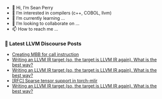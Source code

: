 - 👋 Hi, I’m Sean Perry
- 👀 I’m interested in compilers (c++, COBOL, llvm)
- 🌱 I’m currently learning ...
- 💞️ I’m looking to collaborate on ...
- 📫 How to reach me ...

<!---
s66perry/s66perry is a ✨ special ✨ repository because its `README.md` (this file) appears on your GitHub profile.
You can click the Preview link to take a look at your changes.
--->
### 📕 Latest LLVM Discourse Posts

<!-- DISCOURSE-LLVM:START -->
- [Creating MBB for call instruction](https://discourse.llvm.org/t/creating-mbb-for-call-instruction/76224#post_8)
- [Writing an LLVM IR target &lpar;so, the target is LLVM IR again&rpar;. What is the best way?](https://discourse.llvm.org/t/writing-an-llvm-ir-target-so-the-target-is-llvm-ir-again-what-is-the-best-way/76229#post_8)
- [Writing an LLVM IR target &lpar;so, the target is LLVM IR again&rpar;. What is the best way?](https://discourse.llvm.org/t/writing-an-llvm-ir-target-so-the-target-is-llvm-ir-again-what-is-the-best-way/76229#post_7)
- [[RFC] Sparse tensor support in torch-mlir](https://discourse.llvm.org/t/rfc-sparse-tensor-support-in-torch-mlir/63627?page=2#post_31)
- [Writing an LLVM IR target &lpar;so, the target is LLVM IR again&rpar;. What is the best way?](https://discourse.llvm.org/t/writing-an-llvm-ir-target-so-the-target-is-llvm-ir-again-what-is-the-best-way/76229#post_6)
<!-- DISCOURSE-LLVM:END -->
